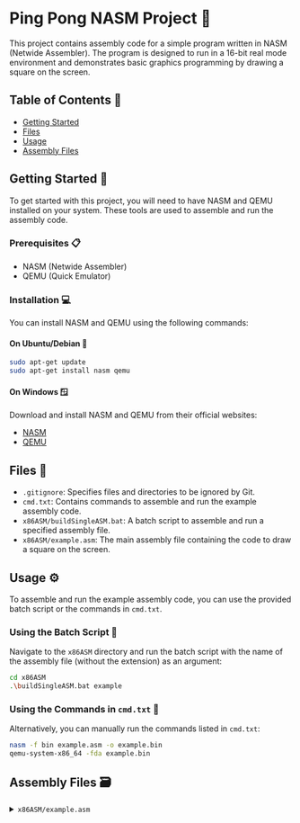 # Ping Pong NASM Project 🏓

This project contains assembly code for a simple program written in NASM (Netwide Assembler). The program is designed to run in a 16-bit real mode environment and demonstrates basic graphics programming by drawing a square on the screen.

## Table of Contents 📑

- [Getting Started](#getting-started-🚀)
- [Files](#files-📂)
- [Usage](#usage-⚙️)
- [Assembly Files](#assembly-files-🗃️)

## Getting Started 🚀

To get started with this project, you will need to have NASM and QEMU installed on your system. These tools are used to assemble and run the assembly code.

### Prerequisites 📋

- NASM (Netwide Assembler)
- QEMU (Quick Emulator)

### Installation 💻

You can install NASM and QEMU using the following commands:

#### On Ubuntu/Debian 🐧

```sh
sudo apt-get update
sudo apt-get install nasm qemu
```

#### On Windows 🪟

Download and install NASM and QEMU from their official websites:

- [NASM](https://www.nasm.us/)
- [QEMU](https://www.qemu.org/)

## Files 📂

- `.gitignore`: Specifies files and directories to be ignored by Git.
- `cmd.txt`: Contains commands to assemble and run the example assembly code.
- `x86ASM/buildSingleASM.bat`: A batch script to assemble and run a specified assembly file.
- `x86ASM/example.asm`: The main assembly file containing the code to draw a square on the screen.

## Usage ⚙️

To assemble and run the example assembly code, you can use the provided batch script or the commands in `cmd.txt`.

### Using the Batch Script 📜

Navigate to the `x86ASM` directory and run the batch script with the name of the assembly file (without the extension) as an argument:

```sh
cd x86ASM
.\buildSingleASM.bat example
```

### Using the Commands in `cmd.txt` 📝

Alternatively, you can manually run the commands listed in `cmd.txt`:

```sh
nasm -f bin example.asm -o example.bin
qemu-system-x86_64 -fda example.bin
```

## Assembly Files 🗃️

<details>
<summary>
<code>x86ASM/example.asm</code></summary>

### Description 📝

This assembly file contains code to set the video mode to 320x200 with 256 colors and draw a red square on the screen.

### Functionality ⚙️

- **Initialization**: Sets up the data segment, stack segment, and video mode.
- **Drawing the Square**: Calculates the starting position and dimensions of the square, then draws it pixel by pixel.
- **Infinite Loop**: Keeps the program running indefinitely.

</details>
